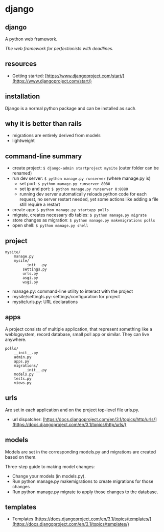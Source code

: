 # django

## django

A python web framework.

_The web framework for perfectionists with deadlines._

## resources

* Getting started: [https://www.djangoproject.com/start/](https://www.djangoproject.com/start/)

## installation

Django is a normal python package and can be installed as such.

## why it is better than rails

* migrations are entirely derived from models
* lightweight

## command-line summary

* create project: `$ django-admin startproject mysite` \(outer folder can be renamed\)
* run dev server: `$ python manage.py runserver` \(where manage.py is\)
  * set port: `$ python manage.py runserver 8080`
  * set ip and port: `$ python manage.py runserver 0:8080`
  * running dev server automatically reloads python code for each request, no server restart needed, yet some actions like adding a file still require a restart
* create app: `$ python manage.py startapp polls`
* migrate, creates necessary db tables: `$ python manage.py migrate`
* store changes as migration: `$ python manage.py makemigrations polls`
* open shell: `$ python manage.py shell`

## project

```text
mysite/
    manage.py
    mysite/
        __init__.py
        settings.py
        urls.py
        asgi.py
        wsgi.py
```

* manage.py: command-line utility to interact with the project
* mysite/settingts.py: settings/configuration for project
* mysite/urls.py: URL declarations

## apps

A project consists of multiple application, that represent something like a weblogsystem, record database, small poll app or similar. They can live anywhere.

```text
polls/
    __init__.py
    admin.py
    apps.py
    migrations/
        __init__.py
    models.py
    tests.py
    views.py
```

## urls

Are set in each application and on the project top-level file urls.py.

* url dispatcher: [https://docs.djangoproject.com/en/3.1/topics/http/urls/](https://docs.djangoproject.com/en/3.1/topics/http/urls/)

## models

Models are set in the corresponding models.py and migrations are created based on them.

Three-step guide to making model changes:

* Change your models \(in models.py\).
* Run python manage.py makemigrations to create migrations for those changes
* Run python manage.py migrate to apply those changes to the database.

## templates

* Templates [https://docs.djangoproject.com/en/3.1/topics/templates/](https://docs.djangoproject.com/en/3.1/topics/templates/)

